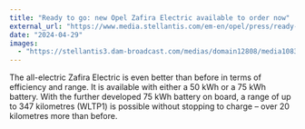 ```yaml
---
title: "Ready to go: new Opel Zafira Electric available to order now"
external_url: "https://www.media.stellantis.com/em-en/opel/press/ready-to-go-new-opel-zafira-electric-available-to-order-now"
date: "2024-04-29"
images:
  - "https://stellantis3.dam-broadcast.com/medias/domain12808/media108353/2506051-up66t7atk1-xlarge.jpg"
---
```


The all-electric Zafira Electric is even better than before in terms of efficiency and range. It is available with either a 50 kWh or a 75 kWh battery. With the further developed 75 kWh battery on board, a range of up to 347 kilometres (WLTP1) is possible without stopping to charge – over 20 kilometres more than before.